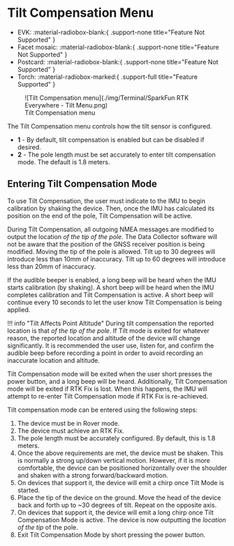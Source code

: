 # Tilt Compensation Menu

<!--
Compatibility Icons
====================================================================================

:material-radiobox-marked:{ .support-full title="Feature Supported" }
:material-radiobox-indeterminate-variant:{ .support-partial title="Feature Partially Supported" }
:material-radiobox-blank:{ .support-none title="Feature Not Supported" }
-->

<div class="grid cards fill" markdown>

- EVK: :material-radiobox-blank:{ .support-none title="Feature Not Supported" }
- Facet mosaic: :material-radiobox-blank:{ .support-none title="Feature Not Supported" }
- Postcard: :material-radiobox-blank:{ .support-none title="Feature Not Supported" }
- Torch: :material-radiobox-marked:{ .support-full title="Feature Supported" }

</div>

<figure markdown>
![Tilt Compensation menu](./img/Terminal/SparkFun RTK Everywhere - Tilt Menu.png)
<figcaption markdown>
Tilt Compensation menu
</figcaption>
</figure>

The Tilt Compensation menu controls how the tilt sensor is configured.

- **1** - By default, tilt compensation is enabled but can be disabled if desired.
- **2** - The pole length must be set accurately to enter tilt compensation mode. The default is 1.8 meters.

## Entering Tilt Compensation Mode

To use Tilt Compensation, the user must indicate to the IMU to begin calibration by shaking the device. Then, once the IMU has calculated its position on the end of the pole, Tilt Compensation will be active.

During Tilt Compensation, all outgoing NMEA messages are modified to output the location *of the tip of the pole*. The Data Collector software will not be aware that the position of the GNSS receiver position is being modified. Moving the tip of the pole is allowed. Tilt up to 30 degrees will introduce less than 10mm of inaccuracy. Tilt up to 60 degrees will introduce less than 20mm of inaccuracy.

If the audible beeper is enabled, a long beep will be heard when the IMU starts calibration (by shaking). A short beep will be heard when the IMU completes calibration and Tilt Compensation is active. A short beep will continue every 10 seconds to let the user know Tilt Compensation is being applied.

!!! info "Tilt Affects Point Altitude"
During tilt compensation the reported location is that *of the tip of the pole*. If Tilt mode is exited for whatever reason, the reported location and altitude of the device will change significantly. It is recommended the user use, listen for, and confirm the audible beep before recording a point in order to avoid recording an inaccurate location and altitude.

Tilt Compensation mode will be exited when the user short presses the power button, and a long beep will be heard. Additionally, Tilt Compensation mode will be exited if RTK Fix is lost. When this happens, the IMU will attempt to re-enter Tilt Compensation mode if RTK Fix is re-achieved.

Tilt compensation mode can be entered using the following steps:

1. The device must be in Rover mode.
2. The device must achieve an RTK Fix.
3. The pole length must be accurately configured. By default, this is 1.8 meters.
4. Once the above requirements are met, the device must be shaken. This is normally a strong up/down vertical motion. However, if it is more comfortable, the device can be positioned horizontally over the shoulder and shaken with a strong forward/backward motion.
5. On devices that support it, the device will emit a chirp once Tilt Mode is started.
6. Place the tip of the device on the ground. Move the head of the device back and forth up to ~30 degrees of tilt. Repeat on the opposite axis.
7. On devices that support it, the device will emit a long chirp once Tilt Compensation Mode is active. The device is now outputting the *location of the tip* of the pole.
8. Exit Tilt Compensation Mode by short pressing the power button.
